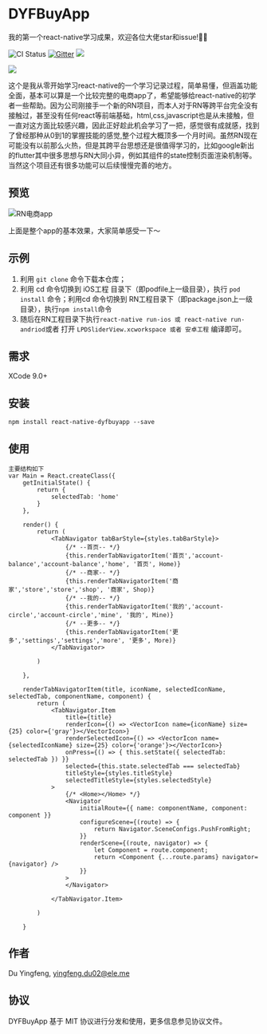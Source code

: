# DYFBuyApp
我的第一个react-native学习成果，欢迎各位大佬star和issue!👏👏

![CI Status](https://travis-ci.org/duf1991/LPDSliderView.svg?branch=master)
[![Gitter](https://img.shields.io/gitter/room/nwjs/nw.js.svg)]()
![](https://img.shields.io/badge/language-javaScript-orange.svg)



![](http://wx2.sinaimg.cn/mw690/0060lm7Tly1fxfk994xq8j315c07uae8.jpg)

   这个是我从零开始学习react-native的一个学习记录过程，简单易懂，但涵盖功能全面，基本可以算是一个比较完整的电商app了，希望能够给react-native的初学者一些帮助。因为公司刚接手一个新的RN项目，而本人对于RN等跨平台完全没有接触过，甚至没有任何react等前端基础，html,css,javascript也是从未接触，但一直对这方面比较感兴趣，因此正好趁此机会学习了一把，感觉很有成就感，找到了曾经那种从0到1的掌握技能的感觉,整个过程大概顶多一个月时间。虽然RN现在可能没有以前那么火热，但是其跨平台思想还是很值得学习的，比如google新出的flutter其中很多思想与RN大同小异，例如其组件的state控制页面渲染机制等。当然这个项目还有很多功能可以后续慢慢完善的地方。


## 预览

![RN电商app](resource/RN电商项目gif2.gif)

上面是整个app的基本效果，大家简单感受一下～


## 示例

1. 利用 `git clone` 命令下载本仓库；
2. 利用 cd 命令切换到 iOS工程 目录下（即podfile上一级目录），执行 `pod install` 命令；利用cd 命令切换到 RN工程目录下（即package.json上一级目录），执行`npm install`命令
3. 随后在RN工程目录下执行`react-native run-ios 或 react-native run-andriod`或者 打开 `LPDSliderView.xcworkspace 或者 安卓工程` 编译即可。


## 需求

XCode 9.0+

## 安装

```
npm install react-native-dyfbuyapp --save
```

## 使用

```
主要结构如下
var Main = React.createClass({
    getInitialState() {
        return {
            selectedTab: 'home'
        }
    },

    render() {
        return (
            <TabNavigator tabBarStyle={styles.tabBarStyle}>
                {/* --首页-- */}
                {this.renderTabNavigatorItem('首页','account-balance','account-balance','home', '首页', Home)}
                {/* --商家-- */}
                {this.renderTabNavigatorItem('商家','store','store','shop', '商家', Shop)}
                {/* --我的-- */}
                {this.renderTabNavigatorItem('我的','account-circle','account-circle','mine', '我的', Mine)}
                {/* --更多-- */}
                {this.renderTabNavigatorItem('更多','settings','settings','more', '更多', More)}
            </TabNavigator>

        )

    },

    renderTabNavigatorItem(title, iconName, selectedIconName, selectedTab, componentName, component) {
        return (
            <TabNavigator.Item
                title={title}
                renderIcon={() => <VectorIcon name={iconName} size={25} color={'gray'}></VectorIcon>}
                renderSelectedIcon={() => <VectorIcon name={selectedIconName} size={25} color={'orange'}></VectorIcon>}
                onPress={() => { this.setState({ selectedTab: selectedTab }) }}
                selected={this.state.selectedTab === selectedTab}
                titleStyle={styles.titleStyle}
                selectedTitleStyle={styles.selectedStyle}
            >
                {/* <Home></Home> */}
                <Navigator
                    initialRoute={{ name: componentName, component: component }}
                    configureScene={(route) => {
                        return Navigator.SceneConfigs.PushFromRight;
                    }}
                    renderScene={(route, navigator) => {
                        let Component = route.component;
                        return <Component {...route.params} navigator={navigator} />
                    }}
                >
                </Navigator>

            </TabNavigator.Item>

        )

    }
```

## 作者

Du Yingfeng, yingfeng.du02@ele.me

## 协议

DYFBuyApp 基于 MIT 协议进行分发和使用，更多信息参见协议文件。
